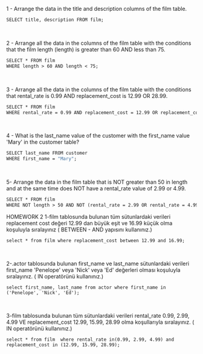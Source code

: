 1 - Arrange the data in the title and description columns of the film table.
```1 -
SELECT title, description FROM film;
```
</br>

2 - Arrange all the data in the columns of the film table with the conditions that the film length (length) is greater than 60 AND less than 75.
```2 -
SELECT * FROM film 
WHERE length > 60 AND length < 75;
```
</br>

3 - Arrange all the data in the columns of the film table with the conditions that rental_rate is 0.99 AND replacement_cost is 12.99 OR 28.99.
```3 -
SELECT * FROM film
WHERE rental_rate = 0.99 AND replacement_cost = 12.99 OR replacement_cost = 28.99;
```
</br>

4 - What is the last_name value of the customer with the first_name value 'Mary' in the customer table?
```4 -
SELECT last_name FROM customer
WHERE first_name = "Mary";
```
</br>

5- Arrange the data in the film table that is NOT greater than 50 in length and at the same time does NOT have a rental_rate value of 2.99 or 4.99.
```5 -
SELECT * FROM film
WHERE NOT length > 50 AND NOT (rental_rate = 2.99 OR rental_rate = 4.99);
```

HOMEWORK 2
 1-film tablosunda bulunan tüm sütunlardaki verileri replacement cost değeri 12.99 dan büyük eşit ve 16.99 küçük olma koşuluyla sıralayınız ( BETWEEN - AND yapısını kullanınız.)
``` 
select * from film where replacement_cost between 12.99 and 16.99;
``` 
</br>

2-.actor tablosunda bulunan first_name ve last_name sütunlardaki verileri first_name 'Penelope' veya 'Nick' veya 'Ed' değerleri olması koşuluyla sıralayınız. ( IN operatörünü kullanınız.)
```
select first_name, last_name from actor where first_name in ('Penelope', 'Nick', 'Ed');
```
</br>

3-film tablosunda bulunan tüm sütunlardaki verileri rental_rate 0.99, 2.99, 4.99 VE replacement_cost 12.99, 15.99, 28.99 olma koşullarıyla sıralayınız. ( IN operatörünü kullanınız.)
```
select * from film  where rental_rate in(0.99, 2.99, 4.99) and replacement_cost in (12.99, 15.99, 28.99);
```













